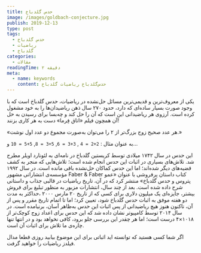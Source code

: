 ```yaml
---
title: حدس گلدباخ
image: /images/goldbach-conjecture.jpg
publish: 2019-12-13
type: post
tags:
  - حدس گلدباخ
  - ریاضیات
  - گلدباخ
categories:
  - مقالات
readingTime: ۲ دقیقه
meta:
  - name: keywords
    content: حدس‌گلدباخ ریاضیات گلدباخ
---
```


یکی از معروف‌ترین و قدیمی‌ترین مسائل حل‌نشده در ریاضیات، حدس گلدباخ است که با وجود صورت بسیار ساده‌ای که دارد، حدود ۲۷۰ سال ذهن ریاضیدان‌ها را به خود مشغول کرده است. آرزوی هر ریاضیدانی این است که آن را حل کند و چه‌بسا برای رسیدن به حل آن همچون فیلم «اتاق فِرما» دست به هر کاری بزنند!

<!-- more -->

<Block theme="warning" title="حدس گلدباخ">«هر عدد صحیح زوج بزرگ‌تر از ۲ را می‌توان به‌صورت مجموع دو عدد اول نوشت.»</Block>

به عنوان مثال :
`2+2 = 4` ,
`3+3 = 6`,
`5+3 = 8`,
`5+5 = 10`
و...

این حدس در سال ۱۷۴۲ میلادی توسط کریستین گلدباخ در نامه‌ای به لئونارد اویلر مطرح شد. تلاش‌­های بسیاری در اثبات این حدس انجام شده است؛ تلاش‌هایی که منجر به کشف قضیه‌های دیگر شده‌اند؛ اما این حدس کماکان حل‌نشده باقی مانده است. در سال ۱۹۹۲ مؤسسه‌ی انتشاراتی مشهور Faber & Faber کتاب داستان پرفروشی با عنوان «عمو پتروس و حدس گلدباخ» منتشر کرد که در آن، تاریخ ریاضیات در قالبی جذاب و داستانی شرح داده شده است. بعد از چند سال، انتشارات مزبور به منظور تبلیغ برای فروش بیشتر، جایزه‌ای یک میلیون دلاری برای کسی که از تاریخ ۲۰ مارس  ۲۰۰۰ ،حداکثر به مدت دو هفته موفق به اثبات حدس گلدباخ شود، تعیین کرد؛ اما تا اتمام تاریخ مقرر و پس از آن، تاکنون هنوز هیچ ریاضیدانی از پس اثبات این حدس به‌ظاهر آسان، برنیامده است. در سال ۲۰۱۴ توسط کامپیوتر نشان داده شد که این حدس برای اعداد زوج کوچک‌تر از ۱۰۱۸×۴ درست است؛ اما هر چقدر این بررسی جلو برود، کافی نخواهد بود و در انتها تنها چاره‌ی ما تلاش برای اثبات آن است.

اگر شما کسی هستید که توانسته اید اثباتی برای این موضوع بیابید روزی قطعا مدال فیلدز ریاضیات را خواهید گرفت.
